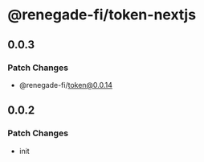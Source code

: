 # @renegade-fi/token-nextjs

## 0.0.3

### Patch Changes

- @renegade-fi/token@0.0.14

## 0.0.2

### Patch Changes

- init
